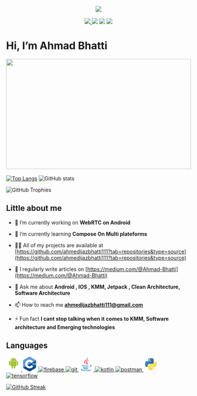 <div id="header" align="center">
  <img src="https://uploads-ssl.webflow.com/61ebe5f773be1acd620f8208/61fa3997c8a7f531e18d4e67_man-coding-on-laptop.gif" width="100"/>


<a href="https://ahmedijazbhatti111.github.io/portfolio/" target="_blank"><img src="https://img.shields.io/badge/-Ahmad Bhatti-0077B5?style=flat-square&logo=Google-Chrome&logoColor=white"/>
<a href="https://stackoverflow.com/users/11838061/ahmad-bhatti" target="_blank"><img src="https://img.shields.io/badge/-Stack overflow-D14836?style=flat-square&logo=Stackoverflow&logoColor=white"/></a>
<a href="https://www.linkedin.com/in/ahmad-bhatti-9a0b01189/" target="_blank"><img src="https://img.shields.io/badge/-Linkedin-0077B5?style=flat-square&logo=Linkedin&logoColor=white"/></a>
<a href="mailto:ahmedijazbhatti111@gmail.com" target="_blank"><img src="https://img.shields.io/badge/-Email-D14836?style=flat-square&logo=Gmail&logoColor=white"/></a>

</div>


# Hi, I’m Ahmad Bhatti

<div align="center">
  <img src="https://www.hays.com.au/documents/3173609/3716998/Image_Tech_Job_Software_Developer_LandingPage.jpg/482fcd02-18cd-7adc-69ec-2810709139af?t=1618902865233f" width="100%" height="300"/>
</div>
  
  [![Top Langs](https://github-readme-stats.vercel.app/api/top-langs/?username=ahmedijazbhatti111&theme=vision-friendly-dark&hide=blade,html,css&exclude_repo=Fyp-portal,JAVA-PF)](https://github.com/anuraghazra/github-readme-stats)
![GitHub stats](https://github-readme-stats.vercel.app/api?username=ahmedijazbhatti111&show_icons=true&layout=compact&theme=vision-friendly-dark)

![GitHub Trophies](https://github-profile-trophy.vercel.app/?username=ahmedijazbhatti111&theme=darkhub&row=1)

## Little about me

- 🔭 I’m currently working on **WebRTC on Android**

- 🌱 I’m currently learning **Compose On Multi plateforms**

- 👨‍💻 All of my projects are available at [https://github.com/ahmedijazbhatti111?tab=repositories&type=source](https://github.com/ahmedijazbhatti111?tab=repositories&type=source)

- 📝 I regularly write articles on [https://medium.com/@Ahmad-Bhatti](https://medium.com/@Ahmad-Bhatti)

- 💬 Ask me about **Android , IOS , KMM, Jetpack , Clean Architecture, Software Architecture**

- 📫 How to reach me **ahmedijazbhatti111@gmail.com**

- ⚡ Fun fact **I cant stop talking when it comes to KMM, Software architecture and Emerging technologies**

## Languages 
  
<p align="left"> <a href="https://developer.android.com" target="_blank"> <img src="https://raw.githubusercontent.com/devicons/devicon/master/icons/android/android-original-wordmark.svg" alt="android" width="40" height="40"/> </a> <a href="https://www.w3schools.com/cpp/" target="_blank"> <img src="https://raw.githubusercontent.com/devicons/devicon/master/icons/cplusplus/cplusplus-original.svg" alt="cplusplus" width="40" height="40"/> </a> <a href="https://firebase.google.com/" target="_blank"> <img src="https://www.vectorlogo.zone/logos/firebase/firebase-icon.svg" alt="firebase" width="40" height="40"/> </a> <a href="https://git-scm.com/" target="_blank"> <img src="https://www.vectorlogo.zone/logos/git-scm/git-scm-icon.svg" alt="git" width="40" height="40"/> </a> <a href="https://www.java.com" target="_blank"> <img src="https://raw.githubusercontent.com/devicons/devicon/master/icons/java/java-original.svg" alt="java" width="40" height="40"/> </a> <a href="https://kotlinlang.org" target="_blank"> <img src="https://www.vectorlogo.zone/logos/kotlinlang/kotlinlang-icon.svg" alt="kotlin" width="40" height="40"/> </a> <a href="https://postman.com" target="_blank"> <img src="https://www.vectorlogo.zone/logos/getpostman/getpostman-icon.svg" alt="postman" width="40" height="40"/> </a> <a href="https://www.python.org" target="_blank"> <img src="https://raw.githubusercontent.com/devicons/devicon/master/icons/python/python-original.svg" alt="python" width="40" height="40"/> </a> <a href="https://www.tensorflow.org" target="_blank"> <img src="https://www.vectorlogo.zone/logos/tensorflow/tensorflow-icon.svg" alt="tensorflow" width="40" height="40"/> </a> </p>

[![GitHub Streak](http://github-readme-streak-stats.herokuapp.com?user=ahmedijazbhatti111&theme=dark&background=000000)](https://git.io/streak-stats)
